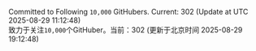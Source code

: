 Committed to Following `10,000` GitHubers. Current: <!-- FOLLOWING_COUNT -->302<!-- FOLLOWING_COUNT --> (Update at UTC <!-- LAST_UPDATED -->2025-08-29 11:12:48<!-- LAST_UPDATED -->)<br>
致力于关注`10,000`个GitHuber。当前：<!-- FOLLOWING_COUNT -->302<!-- FOLLOWING_COUNT --> (更新于北京时间 <!-- LAST_UPDATED_CST -->2025-08-29 19:12:48<!-- LAST_UPDATED_CST -->)
